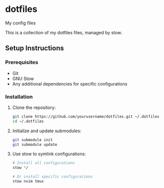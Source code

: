 # dotfiles

My config files

This is a collection of my dotfiles files, managed by stow.

## Setup Instructions

### Prerequisites

- Git
- GNU Stow
- Any additional dependencies for specific configurations

### Installation

1. Clone the repository:

   ```bash
   git clone https://github.com/yourusername/dotfiles.git ~/.dotfiles
   cd ~/.dotfiles
   ```

2. Initialize and update submodules:

   ```bash
   git submodule init
   git submodule update
   ```

3. Use stow to symlink configurations:

   ```bash
   # Install all configurations
   stow */

   # Or install specific configurations
   stow nvim tmux
   ```
